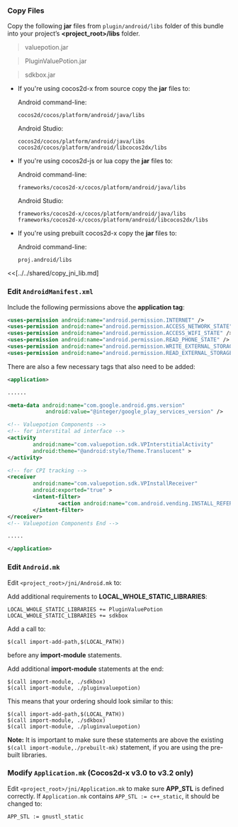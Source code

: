 ### Copy Files
Copy the following __jar__ files from `plugin/android/libs` folder of this
bundle into your project’s __<project_root>/libs__ folder.

> valuepotion.jar

> PluginValuePotion.jar

> sdkbox.jar


* If you're using cocos2d-x from source copy the __jar__ files to:

	Android command-line:
	```
	cocos2d/cocos/platform/android/java/libs
	```

    Android Studio:
    ```
    cocos2d/cocos/platform/android/java/libs
    cocos2d/cocos/platform/android/libcocos2dx/libs
    ```

* If you're using cocos2d-js or lua copy the __jar__ files to:

	Android command-line:
	```
	frameworks/cocos2d-x/cocos/platform/android/java/libs
	```

    Android Studio:
    ```
    frameworks/cocos2d-x/cocos/platform/android/java/libs
    frameworks/cocos2d-x/cocos/platform/android/libcocos2dx/libs
    ```

* If you're using prebuilt cocos2d-x copy the __jar__ files to:

	Android command-line:
	```
	proj.android/libs
	```

<<[../../shared/copy_jni_lib.md]


### Edit `AndroidManifest.xml`
Include the following permissions above the __application tag__:
```xml
<uses-permission android:name="android.permission.INTERNET" />
<uses-permission android:name="android.permission.ACCESS_NETWORK_STATE" />
<uses-permission android:name="android.permission.ACCESS_WIFI_STATE" />
<uses-permission android:name="android.permission.READ_PHONE_STATE" />
<uses-permission android:name="android.permission.WRITE_EXTERNAL_STORAGE" />
<uses-permission android:name="android.permission.READ_EXTERNAL_STORAGE" />
```

There are also a few necessary tags that also need to be added:

```xml
<application>

......

<meta-data android:name="com.google.android.gms.version"
            android:value="@integer/google_play_services_version" />

<!-- Valuepotion Components -->
<!-- for interstital ad interface -->
<activity
        android:name="com.valuepotion.sdk.VPInterstitialActivity"
        android:theme="@android:style/Theme.Translucent" >
</activity>

<!-- for CPI tracking -->
<receiver
        android:name="com.valuepotion.sdk.VPInstallReceiver"
        android:exported="true" >
        <intent-filter>
                <action android:name="com.android.vending.INSTALL_REFERRER" />
        </intent-filter>
</receiver>
<!-- Valuepotion Components End -->

.....

</application>
```

### Edit `Android.mk`
Edit `<project_root>/jni/Android.mk` to:

Add additional requirements to __LOCAL_WHOLE_STATIC_LIBRARIES__:
```
LOCAL_WHOLE_STATIC_LIBRARIES += PluginValuePotion
LOCAL_WHOLE_STATIC_LIBRARIES += sdkbox
```

Add a call to:
```
$(call import-add-path,$(LOCAL_PATH))
```
before any __import-module__ statements.

Add additional __import-module__ statements at the end:
```
$(call import-module, ./sdkbox)
$(call import-module, ./pluginvaluepotion)
```

This means that your ordering should look similar to this:
```
$(call import-add-path,$(LOCAL_PATH))
$(call import-module, ./sdkbox)
$(call import-module, ./pluginvaluepotion)
```

  __Note:__ It is important to make sure these statements are above the existing `$(call import-module,./prebuilt-mk)` statement, if you are using the pre-built libraries.

### Modify `Application.mk` (Cocos2d-x v3.0 to v3.2 only)
Edit `<project_root>/jni/Application.mk` to make sure __APP_STL__ is defined
correctly. If `Application.mk` contains `APP_STL := c++_static`, it should be
changed to:
```
APP_STL := gnustl_static
```
